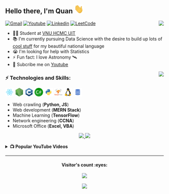 <h2> Hello there, I'm Quan <img src="https://raw.githubusercontent.com/ABSphreak/ABSphreak/master/gifs/Hi.gif" width="30"></h2>

[![Gmail](https://img.shields.io/twitter/url?label=Gmail&logo=gmail&url=https://gmail.com)](mailto:18520339@gm.uit.edu.vn)
[![Youtube](https://img.shields.io/twitter/url?label=Youtube&logo=youtube&url=https://youtube.com/channel/UCPyoqMKq7tppeRDZZi01mVQ)](https://www.youtube.com/channel/UCPyoqMKq7tppeRDZZi01mVQ)
[![Linkedin](https://img.shields.io/twitter/url?label=Linkedin&logo=linkedin&url=https://linkedin.com/in/quankun)](https://www.linkedin.com/in/quankun)
[![LeetCode](https://img.shields.io/twitter/url?label=Kaggle&logo=kaggle&url=https://www.kaggle.com/quandang)](https://www.kaggle.com/quandang)
<img align='right' src="https://bad-apple-github-readme.vercel.app/api?username=18520339&show_bg=1&show_icons=true">
<br />

- 👨‍🎓 Student at [VNU HCMC UIT](https://www.uit.edu.vn/)
- 📚 I'm currently pursuing Data Science with the desire to build up lots of [cool stuff](https://github.com/HelloIsXinChao) for my beautiful national language
- 😭 I'm looking for help with Statistics
- ⚡ Fun fact: I love Astronomy 🛰️
- 🔔 Subcribe me on [Youtube](https://www.youtube.com/channel/UCPyoqMKq7tppeRDZZi01mVQ?sub_confirmation=1)

<a href="https://github.com/18520339" target="_blank">
  <img align="right" src="https://github-readme-stats.vercel.app/api/top-langs/?username=18520339&hide=jupyter%20notebook,html&langs_count=10&layout=compact" />
</a>

### ⚡ Technologies and Skills:  

<code><img height="27" src="https://raw.githubusercontent.com/github/explore/main/topics/react/react.png"></code>
<code><img height="27" src="https://raw.githubusercontent.com/github/explore/main/topics/nodejs/nodejs.png"></code>
<code><img height="27" src="https://raw.githubusercontent.com/github/explore/main/topics/cpp/cpp.png"></code>
<code><img height="27" src="https://raw.githubusercontent.com/github/explore/main/topics/csharp/csharp.png"></code>
<code><img height="27" src="https://raw.githubusercontent.com/github/explore/main/topics/python/python.png"></code>
<code><img height="27" src="https://raw.githubusercontent.com/github/explore/main/topics/tensorflow/tensorflow.png"></code>
<code><img height="27" src="https://raw.githubusercontent.com/github/explore/main/topics/linux/linux.png"></code>
<code><img height="27" src="https://raw.githubusercontent.com/github/explore/main/topics/sql/sql.png"></code>

- Web crawling (**Python, JS**)
- Web development (**MERN Stack**)
- Machine Learning (**TensorFlow**)
- Network engineering (**CCNA**) 
- Microsoft Office (**Excel, VBA**)

<p align="center">
  <a href="https://github.com/18520339/ml-distributed-training" target="_blank">
    <img src="https://github-readme-stats.vercel.app/api/pin/?username=18520339&repo=ml-distributed-training" />
  </a>
  <a href="https://github.com/HelloIsXinChao/NomNaOCR" target="_blank">
    <img src="https://github-readme-stats.vercel.app/api/pin/?username=HelloIsXinChao&repo=NomNaOCR" />
  </a>
</p>

<details>
  <summary><b>📺 Popular YouTube Videos</b></summary><br/>
    <table>
      <tbody>
        <tr>
          <td>
            <a href="https://www.youtube.com/watch?v=Fx0UWOzYsig" target="_blank">
              <img width="150px" src="https://i.ytimg.com/vi/Fx0UWOzYsig/mqdefault.jpg">
            </a>
          </td>
          <td>
            <a href="https://www.youtube.com/watch?v=Fx0UWOzYsig" target="_blank">
              Facebook crawling with Python
            </a><br/>Jul 7, 2020
          </td>
        </tr>
        <tr>
          <td>
            <a href="https://www.youtube.com/watch?v=eOEqCqfHIZI" target="_blank">
              <img width="150px" src="https://i.ytimg.com/vi/eOEqCqfHIZI/mqdefault.jpg">
            </a>
          </td>
          <td>
            <a href="https://www.youtube.com/watch?v=eOEqCqfHIZI" target="_blank">
              Phần mềm Quản lý học sinh THPT
            </a><br/>Feb 4, 2021
          </td>
        </tr>
        <tr>
          <td>
            <a href="https://www.youtube.com/watch?v=hG-g__2rSIU" target="_blank">
              <img width="150px" src="https://i.ytimg.com/vi/hG-g__2rSIU/mqdefault.jpg">
            </a>
          </td>
          <td>
            <a href="https://www.youtube.com/watch?v=hG-g__2rSIU" target="_blank">
              Chat Application with Pusher Chatkit
            </a><br/>Apr 7, 2020
          </td>
        </tr>
        <tr>
          <td>
            <a href="https://www.youtube.com/watch?v=ggmAvpA4oHQ" target="_blank">
              <img width="150px" src="https://i.ytimg.com/vi/ggmAvpA4oHQ/mqdefault.jpg">
            </a>
          </td>
          <td>
            <a href="https://www.youtube.com/watch?v=ggmAvpA4oHQ" target="_blank">
              VLSP 2018 - Aspect-based Sentiment Analysis for Vietnamese reviews
            </a><br/>Apr 15, 2020
          </td>
        </tr>
        <tr>
          <td>
            <a href="https://www.youtube.com/watch?v=i4SmMkbwOUw" target="_blank">
              <img width="150px" src="https://i.ytimg.com/vi/i4SmMkbwOUw/mqdefault.jpg">
            </a>
          </td>
          <td>
            <a href="https://www.youtube.com/watch?v=i4SmMkbwOUw" target="_blank">
              Excel VBA - Phần mềm quản lý kho (Warehouse Management)
            </a><br/>Apr 8, 2020
          </td>
        </tr>
      </tbody>
    </table>
</details>

<hr/>
<h4 align="center">Visitor's count :eyes:</h4>
<p align="center"><img src="https://profile-counter.glitch.me/{18520339}/count.svg"/></p>
<div align="center">  
  <a href="https://open.spotify.com/user/i8b47ov090ya1zkatwz37yyqe" target="_blank">
    <img src="https://spotify-recently-played-readme.vercel.app/api?user=i8b47ov090ya1zkatwz37yyqe&unique=true" />
  </a>
</div>

